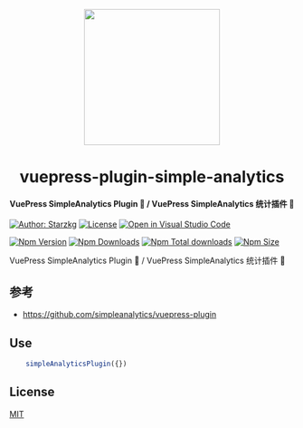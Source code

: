 <!-- markdownlint-disable -->
<p align="center">
  <img width="240" src="https://vuepress-star.shentuzhigang.cn/images/hero.png" style="text-align: center;"/>
</p>
<h1 align="center">vuepress-plugin-simple-analytics</h1>
<h4 align="center">VuePress SimpleAnalytics Plugin 📄 / VuePress SimpleAnalytics 统计插件 📄</h4>

[![Author: Starzkg](https://img.shields.io/badge/Author-Starzkg-blue.svg?style=for-the-badge)](https://shentuzhigang.cn)
[![License](https://img.shields.io/npm/l/@starzkg/vuepress-plugin-simple-analytics.svg?style=for-the-badge)](https://github.com/vuepress-star/vuepress-plugin-analytics/blob/main/LICENSE)
[![Open in Visual Studio Code](https://img.shields.io/badge/-open%20in%20vscode-blue?style=for-the-badge&logo=visualstudiocode)](https://open.vscode.dev/vuepress-star/vuepress-plugin-analytics)

<!-- markdownlint-restore -->

[![Npm Version](https://img.shields.io/npm/v/@starzkg/vuepress-plugin-simple-analytics.svg?style=flat-square&logo=npm)](https://www.npmjs.com/package/@starzkg/vuepress-plugin-simple-analytics)
[![Npm Downloads](https://img.shields.io/npm/dm/@starzkg/vuepress-plugin-simple-analytics.svg?style=flat-square&logo=npm)](https://www.npmjs.com/package/@starzkg/vuepress-plugin-simple-analytics)
[![Npm Total downloads](https://img.shields.io/npm/dt/@starzkg/vuepress-plugin-simple-analytics?style=flat-square&logo=npm)](https://www.npmjs.com/package/@starzkg/vuepress-plugin-simple-analytics)
[![Npm Size](https://img.shields.io/bundlephobia/min/@starzkg/vuepress-plugin-simple-analytics?style=flat-square&logo=npm)](https://www.npmjs.com/package/@starzkg/vuepress-plugin-simple-analytics)

VuePress SimpleAnalytics Plugin 📄 / VuePress SimpleAnalytics 统计插件 📄

## 参考
- https://github.com/simpleanalytics/vuepress-plugin

## Use
```typescript
    simpleAnalyticsPlugin({})
```

## License

[MIT](https://github.com/vuepress-star/vuepress-plugin-analytics/blob/main/packages/@starzkg/vuepress-plugin-simple-analytics/LICENSE)
